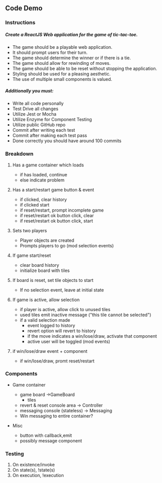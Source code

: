 ## Code Demo
### Instructions
##### Create a ReactJS Web application for the game of tic-tac-toe. 

- The game should be a playable web application.  
- It should prompt users for their turn.  
- The game should determine the winner or if there is a tie.  
- The game should allow for rewinding of moves.  
- The game should be able to be reset without stopping the application.  
- Styling should be used for a pleasing aesthetic.  
- The use of multiple small components is valued.  

##### Additionally you must: 
- Write all code personally 
- Test Drive all changes 
- Utilize Jest or Mocha 
- Utilize Enzyme for Component Testing 
- Utilize public GitHub repo 
- Commit after writing each test 
- Commit after making each test pass 
- Done correctly you should have around 100 commits




### Breakdown

1. Has a game container which loads
    - if has loaded, continue
    - else indicate problem
    
2. Has a start/restart game button & event
    - if clicked, clear history
    - if clicked start
    - if reset/restart, prompt incomplete game
    - if reset/restart ok button click, clear
    - if reset/restart ok button click, start

3. Sets two players
    - Player objects are created    
    - Prompts players to go (mod selection events)

4. If game start/reset
    - clear board history
    - initialize board with tiles
    
5. If board is reset, set tile objects to start
    - If no selection event, leave at initial state
         
6. If game is active, allow selection
    - if player is active, allow click to unused tiles
    - used tiles emit inactive message ("this tile cannot be selected")
    - if a valid selection made
        - event logged to history
        - revert option will revert to history
        - if the move indicates a win/lose/draw, activate that component
        - active user will be toggled (mod events)
    
7. if win/lose/draw event + component
    - if win/lose/draw, promt reset/restart
    

### Components

- Game container
    - game board ->GameBoard
        - tiles
    - revert & reset console area -> Controller
    - messaging console (stateless) -> Messaging
    - Win messaging to entire container?

- Misc
    - button with callback,emit
    - possibly message component


### Testing

1. On existence/invoke
2. On state(s), !state(s)
3. On execution, !execution

